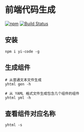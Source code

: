 # 前端代码生成


[![npm](https://img.shields.io/npm/v/yi-code.svg)](https://www.npmjs.com/package/yi-code) [![Build Status](https://travis-ci.org/Y-FE/yi-code.svg?branch=master)](https://travis-ci.org/Y-FE/yi-code)

## 安装
```
npm i yi-code -g
```

## 生成组件
```
# 从普通文本文件生成
yhtml gen -h

# 从 YAML 格式文件生成包含几个组件的组件
yhtml yml -h
```

## 查看组件对应名称
```
yhtml -s
```